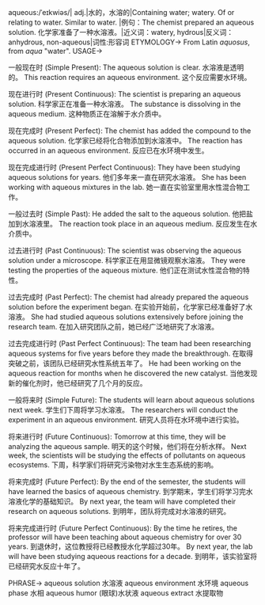 aqueous:/ˈeɪkwiəs/| adj.|水的，水溶的|Containing water; watery.  Of or relating to water.  Similar to water. |例句：The chemist prepared an aqueous solution.  化学家准备了一种水溶液。|近义词：watery, hydrous|反义词：anhydrous, non-aqueous|词性:形容词
ETYMOLOGY->
From Latin *aquosus*, from *aqua* "water".
USAGE->

一般现在时 (Simple Present):
The aqueous solution is clear.  水溶液是透明的。
This reaction requires an aqueous environment.  这个反应需要水环境。


现在进行时 (Present Continuous):
The scientist is preparing an aqueous solution. 科学家正在准备一种水溶液。
The substance is dissolving in the aqueous medium.  这种物质正在溶解于水介质中。


现在完成时 (Present Perfect):
The chemist has added the compound to the aqueous solution.  化学家已经将化合物添加到水溶液中。
The reaction has occurred in an aqueous environment. 反应已在水环境中发生。


现在完成进行时 (Present Perfect Continuous):
They have been studying aqueous solutions for years. 他们多年来一直在研究水溶液。
She has been working with aqueous mixtures in the lab. 她一直在实验室里用水性混合物工作。


一般过去时 (Simple Past):
He added the salt to the aqueous solution. 他把盐加到水溶液里。
The reaction took place in an aqueous medium.  反应发生在水介质中。


过去进行时 (Past Continuous):
The scientist was observing the aqueous solution under a microscope.  科学家正在用显微镜观察水溶液。
They were testing the properties of the aqueous mixture. 他们正在测试水性混合物的特性。


过去完成时 (Past Perfect):
The chemist had already prepared the aqueous solution before the experiment began. 在实验开始前，化学家已经准备好了水溶液。
She had studied aqueous solutions extensively before joining the research team.  在加入研究团队之前，她已经广泛地研究了水溶液。


过去完成进行时 (Past Perfect Continuous):
The team had been researching aqueous systems for five years before they made the breakthrough.  在取得突破之前，该团队已经研究水性系统五年了。
He had been working on the aqueous reaction for months when he discovered the new catalyst. 当他发现新的催化剂时，他已经研究了几个月的反应。


一般将来时 (Simple Future):
The students will learn about aqueous solutions next week. 学生们下周将学习水溶液。
The researchers will conduct the experiment in an aqueous environment. 研究人员将在水环境中进行实验。


将来进行时 (Future Continuous):
Tomorrow at this time, they will be analyzing the aqueous sample.  明天的这个时候，他们将在分析水样。
Next week, the scientists will be studying the effects of pollutants on aqueous ecosystems.  下周，科学家们将研究污染物对水生生态系统的影响。


将来完成时 (Future Perfect):
By the end of the semester, the students will have learned the basics of aqueous chemistry.  到学期末，学生们将学习完水溶液化学的基础知识。
By next year, the team will have completed their research on aqueous solutions.  到明年，团队将完成对水溶液的研究。


将来完成进行时 (Future Perfect Continuous):
By the time he retires, the professor will have been teaching about aqueous chemistry for over 30 years.  到退休时，这位教授将已经教授水化学超过30年。
By next year, the lab will have been studying aqueous reactions for a decade. 到明年，该实验室将已经研究水反应十年了。


PHRASE->
aqueous solution 水溶液
aqueous environment 水环境
aqueous phase 水相
aqueous humor (眼球)水状液
aqueous extract 水提取物
